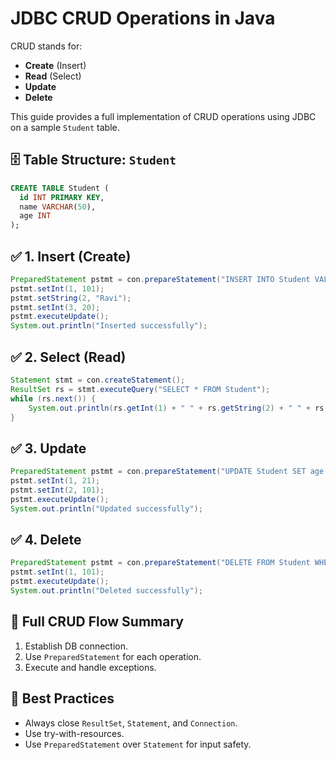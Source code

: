 # JDBC CRUD Operations in Java

CRUD stands for:
- **Create** (Insert)
- **Read** (Select)
- **Update**
- **Delete**

This guide provides a full implementation of CRUD operations using JDBC on a sample `Student` table.


## 🗄️ Table Structure: `Student`

```sql
CREATE TABLE Student (
  id INT PRIMARY KEY,
  name VARCHAR(50),
  age INT
);
```


## ✅ 1. Insert (Create)

```java
PreparedStatement pstmt = con.prepareStatement("INSERT INTO Student VALUES (?, ?, ?)");
pstmt.setInt(1, 101);
pstmt.setString(2, "Ravi");
pstmt.setInt(3, 20);
pstmt.executeUpdate();
System.out.println("Inserted successfully");
```


## ✅ 2. Select (Read)

```java
Statement stmt = con.createStatement();
ResultSet rs = stmt.executeQuery("SELECT * FROM Student");
while (rs.next()) {
    System.out.println(rs.getInt(1) + " " + rs.getString(2) + " " + rs.getInt(3));
}
```


## ✅ 3. Update

```java
PreparedStatement pstmt = con.prepareStatement("UPDATE Student SET age = ? WHERE id = ?");
pstmt.setInt(1, 21);
pstmt.setInt(2, 101);
pstmt.executeUpdate();
System.out.println("Updated successfully");
```


## ✅ 4. Delete

```java
PreparedStatement pstmt = con.prepareStatement("DELETE FROM Student WHERE id = ?");
pstmt.setInt(1, 101);
pstmt.executeUpdate();
System.out.println("Deleted successfully");
```


## 🚀 Full CRUD Flow Summary

1. Establish DB connection.
2. Use `PreparedStatement` for each operation.
3. Execute and handle exceptions.


## 📌 Best Practices

- Always close `ResultSet`, `Statement`, and `Connection`.
- Use try-with-resources.
- Use `PreparedStatement` over `Statement` for input safety.

